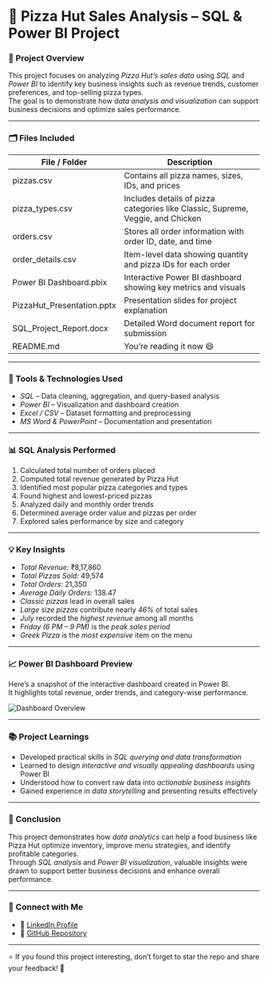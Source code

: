 # 🍕 Pizza Hut Sales Analysis – SQL & Power BI Project

### 📘 Project Overview
This project focuses on analyzing *Pizza Hut’s sales data* using *SQL* and *Power BI* to identify key business insights such as revenue trends, customer preferences, and top-selling pizza types.  
The goal is to demonstrate how *data analysis and visualization* can support business decisions and optimize sales performance.

---

### 🗂 Files Included
| File / Folder | Description |
|----------------|-------------|
| pizzas.csv | Contains all pizza names, sizes, IDs, and prices |
| pizza_types.csv | Includes details of pizza categories like Classic, Supreme, Veggie, and Chicken |
| orders.csv | Stores all order information with order ID, date, and time |
| order_details.csv | Item-level data showing quantity and pizza IDs for each order |
| Power BI Dashboard.pbix | Interactive Power BI dashboard showing key metrics and visuals |
| PizzaHut_Presentation.pptx | Presentation slides for project explanation |
| SQL_Project_Report.docx | Detailed Word document report for submission |
| README.md | You’re reading it now 😄 |

---

### 🧰 Tools & Technologies Used
- *SQL* – Data cleaning, aggregation, and query-based analysis  
- *Power BI* – Visualization and dashboard creation  
- *Excel / CSV* – Dataset formatting and preprocessing  
- *MS Word & PowerPoint* – Documentation and presentation  

---

### 📊 SQL Analysis Performed
1. Calculated total number of orders placed  
2. Computed total revenue generated by Pizza Hut  
3. Identified most popular pizza categories and types  
4. Found highest and lowest-priced pizzas  
5. Analyzed daily and monthly order trends  
6. Determined average order value and pizzas per order  
7. Explored sales performance by size and category  

---

### 💡 Key Insights
- *Total Revenue:* ₹8,17,860  
- *Total Pizzas Sold:* 49,574  
- *Total Orders:* 21,350  
- *Average Daily Orders:* 138.47  
- *Classic pizzas* lead in overall sales  
- *Large size pizzas* contribute nearly *46%* of total sales  
- *July* recorded the *highest revenue* among all months  
- *Friday (6 PM – 9 PM)* is the *peak sales period*  
- *Greek Pizza* is the *most expensive* item on the menu  

---

### 📈 Power BI Dashboard Preview
Here’s a snapshot of the interactive dashboard created in Power BI.  
It highlights total revenue, order trends, and category-wise performance.  

![Dashboard Overview](Screenshots/dashboard_overview.png)

---

### 📚 Project Learnings
- Developed practical skills in *SQL querying and data transformation*  
- Learned to design *interactive and visually appealing dashboards* using Power BI  
- Understood how to convert raw data into *actionable business insights*  
- Gained experience in *data storytelling* and presenting results effectively  

---

### 🏁 Conclusion
This project demonstrates how *data analytics* can help a food business like Pizza Hut optimize inventory, improve menu strategies, and identify profitable categories.  
Through *SQL analysis* and *Power BI visualization*, valuable insights were drawn to support better business decisions and enhance overall performance.

---

### 🔗 Connect with Me
- 💼 [LinkedIn Profile](https://www.linkedin.com/in/mukkamala-indu-7a737b250)  
- 📂 [GitHub Repository](https://github.com/mukkamalaindu2004-cpu/PizzaHut-Sales-Analysis)

---

⭐ If you found this project interesting, don’t forget to star the repo and share your feedback! 🌟
